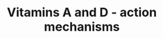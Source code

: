 ---
annotations:
- id: CL:1000497
  parent: animal cell
  type: Cell Type Ontology
  value: kidney cell
- id: PW:0001116
  parent: signaling pathway
  type: Pathway Ontology
  value: vitamin A and metabolites signaling pathway
- id: PW:0001013
  parent: signaling pathway
  type: Pathway Ontology
  value: vitamin D signaling pathway
- id: CL:0000182
  parent: native cell
  type: Cell Type Ontology
  value: hepatocyte
- id: PW:0001011
  parent: classic metabolic pathway
  type: Pathway Ontology
  value: vitamin D metabolic pathway
authors:
- Susan
- Khanspers
- AlexanderPico
- MaintBot
- Eweitz
citedin: ''
communities:
- ONTOX
description: 'The active forms of vitamins A and D both activate nuclear receptors.
  The generation of the vitamin metabolites and their role in the activation of the
  nuclear receptors is shown in the pathway. '
last-edited: 2024-07-28
ndex: d5b4c405-8b6a-11eb-9e72-0ac135e8bacf
organisms:
- Homo sapiens
redirect_from:
- /index.php/Pathway:WP4342
- /instance/WP4342
- /instance/WP4342_r134805
revision: r134805
schema-jsonld:
- '@context': https://schema.org/
  '@id': https://wikipathways.github.io/pathways/WP4342.html
  '@type': Dataset
  creator:
    '@type': Organization
    name: WikiPathways
  description: 'The active forms of vitamins A and D both activate nuclear receptors.
    The generation of the vitamin metabolites and their role in the activation of
    the nuclear receptors is shown in the pathway. '
  keywords:
  - 1,25(OH)2D3
  - 25(OH)D3
  - 7-Dehydrocholesterol
  - 9-cis-Retinoic acid
  - ATRA
  - Beta-carotene
  - Previtamin D3
  - RAR
  - RXR
  - Retinal
  - Retinol (vit A)
  - VDR
  - Vitamin D3
  license: CC0
  name: Vitamins A and D - action mechanisms
seo: CreativeWork
title: Vitamins A and D - action mechanisms
wpid: WP4342
---